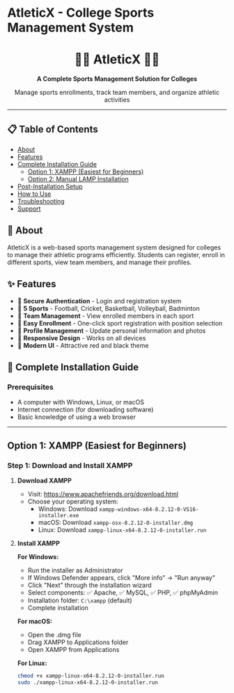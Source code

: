 # AtleticX - College Sports Management System

<div align="center">
  <h1>🏃‍♂️ AtleticX 🏃‍♀️</h1>
  <p><strong>A Complete Sports Management Solution for Colleges</strong></p>
  <p>Manage sports enrollments, track team members, and organize athletic activities</p>
</div>

---

## 📋 Table of Contents

- [About](#-about)
- [Features](#-features)
- [Complete Installation Guide](#-complete-installation-guide)
  - [Option 1: XAMPP (Easiest for Beginners)](#option-1-xampp-easiest-for-beginners)
  - [Option 2: Manual LAMP Installation](#option-2-manual-lamp-installation)
- [Post-Installation Setup](#-post-installation-setup)
- [How to Use](#-how-to-use)
- [Troubleshooting](#-troubleshooting)
- [Support](#-support)

## 📖 About

AtleticX is a web-based sports management system designed for colleges to manage their athletic programs efficiently. Students can register, enroll in different sports, view team members, and manage their profiles.

## ✨ Features

- 🔐 **Secure Authentication** - Login and registration system
- 🏅 **5 Sports** - Football, Cricket, Basketball, Volleyball, Badminton
- 👥 **Team Management** - View enrolled members in each sport
- 📝 **Easy Enrollment** - One-click sport registration with position selection
- 👤 **Profile Management** - Update personal information and photos
- 📱 **Responsive Design** - Works on all devices
- 🎨 **Modern UI** - Attractive red and black theme

## 🚀 Complete Installation Guide

### Prerequisites

- A computer with Windows, Linux, or macOS
- Internet connection (for downloading software)
- Basic knowledge of using a web browser

---

## Option 1: XAMPP (Easiest for Beginners)

### Step 1: Download and Install XAMPP

1. **Download XAMPP**
   - Visit: https://www.apachefriends.org/download.html
   - Choose your operating system:
     - Windows: Download `xampp-windows-x64-8.2.12-0-VS16-installer.exe`
     - macOS: Download `xampp-osx-8.2.12-0-installer.dmg`
     - Linux: Download `xampp-linux-x64-8.2.12-0-installer.run`

2. **Install XAMPP**
   
   **For Windows:**
   - Run the installer as Administrator
   - If Windows Defender appears, click "More info" → "Run anyway"
   - Click "Next" through the installation wizard
   - Select components: ✅ Apache, ✅ MySQL, ✅ PHP, ✅ phpMyAdmin
   - Installation folder: `C:\xampp` (default)
   - Complete installation

   **For macOS:**
   - Open the .dmg file
   - Drag XAMPP to Applications folder
   - Open XAMPP from Applications

   **For Linux:**
   ```bash
   chmod +x xampp-linux-x64-8.2.12-0-installer.run
   sudo ./xampp-linux-x64-8.2.12-0-installer.run
